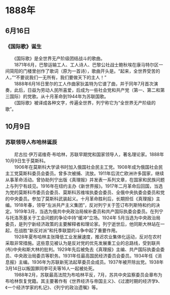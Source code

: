 # 1888年
## 6月16日
### 《国际歌》诞生
　　《国际歌》是全世界无产阶级团结战斗的歌曲。<br>　　1871年6月，巴黎运输工人、工人诗人、巴黎公社战士鲍秋埃在康马特尔区一间简阳的门楼里创作了歌词（原为一首诗），歌曲开头是。“起来，全世界受苦的人，”“不要说我们一无所有，我们要做天下的主人！”<br>　　1888年6月16日里尔的工人作曲家狄盖特为它谱了曲，并于同年7月首次演奏，此后，日益为劳动人民所喜爱，后成为一些社会党和共产党（第一、第二和第三国际）的党歌。从十月革命到1944年为苏联国歌。<br>　　《国际歌》被译成各种文字，传遍全世界，列宁称它为“全世界无产阶级的歌”。
## 10月9日
### 苏联领导人布哈林诞辰
　　尼古拉·伊万诺维奇·布哈林，苏联早期党和国家领导人，著名理论家。1888年10月9日生于莫斯科。<br>　　1906年在莫斯科大学读书时加入俄国社会民主工党。1908年成为俄国社会民主工党莫斯科委员会委员。曾多次被捕、流放。1911年后流亡欧洲许多国家，继续从事革命活动。曾协助列宁出版《真理报》并发表一系列文章，在国家和民族问题上与列宁有歧见。1916年在纽约主办《新世界报》。1917年二月革命后回国，当选为党的莫斯科市委员会委员、莫斯科苏维埃执委会委员、全俄中央执委会委员和党的中央委员。参加了莫斯科武装起义。十月革命胜利后，长期担任《真理报》主编。1918年春，领导“左派共产主义集团”，反对列宁关于签订布列斯特和约的决定。1919年3月，当选为俄共中央政治局候补委员和共产国际执委会委员。在列宁与托洛茨基关于工会问题的争论中持“缓冲”立场。1924年 5月当选为中央政治局委员，是列宁新经济政策的主要解释者和理论家。列宁逝世后，他同斯大林站在一起，在战胜“新反对派”和托季联盟的斗争中起了重要作用。<br>　　1928年夏布哈林主张降低工业发展速度，推迟农业集体化运动，反对在农村采取非常措施。这些意见被认为是反对党的优先发展重工业的总路线，受到联共(布)中央和斯大林的批判。1929年先后被免去《真理报》主编、共产国际执委会委员、中央政治局委员等职务。1931年任最高国民经济委员会委员。1934年任《消息报》主编。1936年为苏联新宪法起草委员会成员。1937年被开除出党。1938年3月14日以叛国罪同李可夫等16人一起被处死。<br>　　1988年2月，苏联最高法院为布哈林平反，7月，苏共中央监察委员会章布为布哈林恢复党籍。其主要著作有《世界经济与帝国主义》、《过渡时期的经济学》、《一个经济学家的札记》、《列宁的政治遗嘱》等。
<comment/>